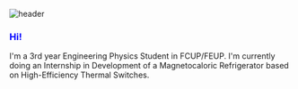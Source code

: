 ![header](https://capsule-render.vercel.app/api?type=waving&color=_#6495ED&height=300&section=header&text=capsule%20render&fontSize=90)
### <span style = "color: blue">Hi!</span>
I'm a 3rd year Engineering Physics Student in FCUP/FEUP.
I'm currently doing an Internship in Development of a Magnetocaloric Refrigerator based on High-Efficiency Thermal Switches.
